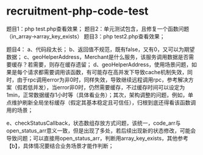 # recruitment-php-code-test


题目1：php test.php查看效果；
题目2：单元测试包含，且修复一个函数问题（in_array->array_key_exists）
题目3：php test2.php查看效果；


题目4：
a、代码段太长；
b、返回值不规范，既有false，又有0，又可以为期望数据；
c、geoHelperAddress，Merchant是什么服务，该服务调用数据是否需要缓存？若需要，则存在缓存遗留；
d、geoHelperAddress，使用场景问题，如果是每个请求都需要调用该函数，有可能存在高并发下导致cache机制失效，同时，由于rpc调用error为非0时，同样失效，导致继续远程调用rpc，参考解决方案（假若低并发），当error非0时，仍然需要缓存，不过缓存时间可以设定为1min，正常数据缓存1小时等（具体看业务）；其次，架构调整的问题，例如，单点维护刷新全局坐标缓存（假定其基本稳定且可信任），归根到底还得看该函数调用的场景；

e、checkStatusCallback，状态数组存放方式问题，该统一，code_arr与open_status_arr意义一致，但是出现了多处，若后续出现新的状态修改，可能会导致问题；可以直接用open_status_arr，判断用array_key_exists，其他参考【b】，具体情况要结合业务场景才能作判断；